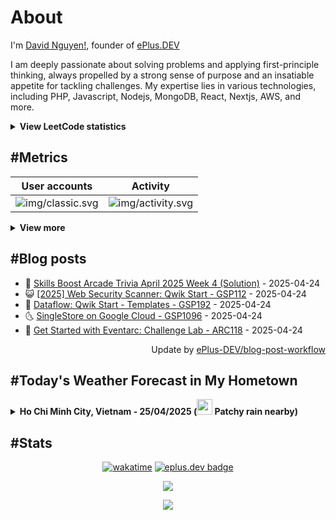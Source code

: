 # About

I'm [David Nguyen!](https://github.com/hoangsvit), founder of [ePlus.DEV](https://eplus.dev)

I am deeply passionate about solving problems and applying first-principle thinking, always propelled by a strong sense
of purpose and an insatiable appetite for tackling challenges. My expertise lies in various technologies, including PHP,
Javascript, Nodejs, MongoDB, React, Nextjs, AWS, and more.

<details>
  <summary><b>View LeetCode statistics</b></summary>

  <p align="center">
    <img alt="img/leetcode.svg" src="https://metrics.eplus.dev/img/leetcode.svg">
  </p>
</details>

## #Metrics

| User accounts | Activity |
| ------------- | ------------- |
| ![img/classic.svg](https://metrics.eplus.dev/img/classic.svg) | ![img/activity.svg](https://metrics.eplus.dev/img/activity.svg) |

<details>
  <summary><b>View more</b></summary>

  | Wakatime | Languages |
  | ------------- | ------------- |
  | ![img/wakatime.svg](https://metrics.eplus.dev/img/wakatime.svg) | ![img/languages.svg](https://metrics.eplus.dev/img/languages.svg) |

  | Achievements | Followers |
  | ------------- | ------------- |
  | ![img/achievements.compact.svg](https://metrics.eplus.dev/img/achievements.compact.svg) | ![img/people.followers.svg](https://metrics.eplus.dev/img/people.followers.svg) |
</details>

## #Blog posts
- 🧰 [Skills Boost Arcade Trivia April 2025 Week 4 &lpar;Solution&rpar;](https://eplus.dev/skills-boost-arcade-trivia-april-2025-week-4-solution) - 2025-04-24 
- 😺 [[2025] Web Security Scanner: Qwik Start - GSP112](https://eplus.dev/2025-web-security-scanner-qwik-start-gsp112) - 2025-04-24 
- 🗽 [Dataflow: Qwik Start - Templates - GSP192](https://eplus.dev/dataflow-qwik-start-templates-gsp192) - 2025-04-24 
- 🌜 [SingleStore on Google Cloud - GSP1096](https://eplus.dev/singlestore-on-google-cloud-gsp1096) - 2025-04-24 
- 📝 [Get Started with Eventarc: Challenge Lab - ARC118](https://eplus.dev/get-started-with-eventarc-challenge-lab-arc118) - 2025-04-24 

<div align="right">
  Update by <a target="_blank"
    href="https://github.com/ePlus-DEV/blog-post-workflow">ePlus-DEV/blog-post-workflow</a>
</div>

## #Today's Weather Forecast in My Hometown



<details>
  <summary><b>Ho Chi Minh City, Vietnam - 25/04/2025 (<img src="https://cdn.weatherapi.com/weather/64x64/day/176.png" width="25" /> Patchy rain nearby)</b></summary>


<table>
    <tr>
        <th>Hour</th>
        <td>00:00</td><td>01:00</td><td>02:00</td><td>03:00</td><td>04:00</td><td>05:00</td><td>06:00</td><td>07:00</td><td>08:00</td><td>09:00</td><td>10:00</td><td>11:00</td><td>12:00</td><td>13:00</td><td>14:00</td><td>15:00</td><td>16:00</td><td>17:00</td><td>18:00</td><td>19:00</td><td>20:00</td><td>21:00</td><td>22:00</td><td>23:00</td>
    </tr>
    <tr>
        <th>Weather</th>
        <td><img src="https://cdn.weatherapi.com/weather/64x64/night/113.png"></img></td><td><img src="https://cdn.weatherapi.com/weather/64x64/night/176.png"></img></td><td><img src="https://cdn.weatherapi.com/weather/64x64/night/113.png"></img></td><td><img src="https://cdn.weatherapi.com/weather/64x64/night/113.png"></img></td><td><img src="https://cdn.weatherapi.com/weather/64x64/night/113.png"></img></td><td><img src="https://cdn.weatherapi.com/weather/64x64/night/116.png"></img></td><td><img src="https://cdn.weatherapi.com/weather/64x64/day/113.png"></img></td><td><img src="https://cdn.weatherapi.com/weather/64x64/day/113.png"></img></td><td><img src="https://cdn.weatherapi.com/weather/64x64/day/116.png"></img></td><td><img src="https://cdn.weatherapi.com/weather/64x64/day/116.png"></img></td><td><img src="https://cdn.weatherapi.com/weather/64x64/day/116.png"></img></td><td><img src="https://cdn.weatherapi.com/weather/64x64/day/116.png"></img></td><td><img src="https://cdn.weatherapi.com/weather/64x64/day/263.png"></img></td><td><img src="https://cdn.weatherapi.com/weather/64x64/day/353.png"></img></td><td><img src="https://cdn.weatherapi.com/weather/64x64/day/176.png"></img></td><td><img src="https://cdn.weatherapi.com/weather/64x64/day/113.png"></img></td><td><img src="https://cdn.weatherapi.com/weather/64x64/day/113.png"></img></td><td><img src="https://cdn.weatherapi.com/weather/64x64/day/113.png"></img></td><td><img src="https://cdn.weatherapi.com/weather/64x64/day/113.png"></img></td><td><img src="https://cdn.weatherapi.com/weather/64x64/night/176.png"></img></td><td><img src="https://cdn.weatherapi.com/weather/64x64/night/176.png"></img></td><td><img src="https://cdn.weatherapi.com/weather/64x64/night/113.png"></img></td><td><img src="https://cdn.weatherapi.com/weather/64x64/night/113.png"></img></td><td><img src="https://cdn.weatherapi.com/weather/64x64/night/116.png"></img></td>
    </tr>
    <tr>
        <th>Condition</th>
        <td width="200px">Clear </td><td width="200px">Patchy rain nearby</td><td width="200px">Clear </td><td width="200px">Clear </td><td width="200px">Clear </td><td width="200px">Partly Cloudy </td><td width="200px">Sunny</td><td width="200px">Sunny</td><td width="200px">Partly Cloudy </td><td width="200px">Partly Cloudy </td><td width="200px">Partly Cloudy </td><td width="200px">Partly Cloudy </td><td width="200px">Patchy light drizzle</td><td width="200px">Light rain shower</td><td width="200px">Patchy rain nearby</td><td width="200px">Sunny</td><td width="200px">Sunny</td><td width="200px">Sunny</td><td width="200px">Sunny</td><td width="200px">Patchy rain nearby</td><td width="200px">Patchy rain nearby</td><td width="200px">Clear </td><td width="200px">Clear </td><td width="200px">Partly Cloudy </td>
    </tr>
    <tr>
        <th>Temperature</th>
        <td>27.9 °C</td><td>27.7 °C</td><td>27.5 °C</td><td>27.2 °C</td><td>27.1 °C</td><td>26.9 °C</td><td>27 °C</td><td>28.4 °C</td><td>30.5 °C</td><td>32.7 °C</td><td>34.9 °C</td><td>36.7 °C</td><td>36.7 °C</td><td>35.6 °C</td><td>34.6 °C</td><td>36.2 °C</td><td>36.5 °C</td><td>34.9 °C</td><td>31.8 °C</td><td>29.9 °C</td><td>29.3 °C</td><td>30.2 °C</td><td>29 °C</td><td>28.8 °C</td>
    </tr>
    <tr>
        <th>Wind</th>
        <td>10.8 kph</td><td>8.3 kph</td><td>8.3 kph</td><td>7.9 kph</td><td>6.8 kph</td><td>7.2 kph</td><td>6.8 kph</td><td>7.6 kph</td><td>7.6 kph</td><td>6.1 kph</td><td>5.4 kph</td><td>4.7 kph</td><td>6.1 kph</td><td>15.1 kph</td><td>16.2 kph</td><td>12.2 kph</td><td>14.4 kph</td><td>17.6 kph</td><td>21.2 kph</td><td>21.2 kph</td><td>18 kph</td><td>16.6 kph</td><td>15.8 kph</td><td>15.8 kph</td>
    </tr>
</table>


<div align="right">
  Updated at: 2025-04-25T14:58:24Z - by <a target="_blank"
    href="https://github.com/ePlus-DEV/weather-forecast">ePlus-DEV/weather-forecast</a>
</div>
</details>


## #Stats
<div align="center">

[![wakatime](https://wakatime.com/badge/user/e0aaeeb0-6b00-4a68-93a3-146329e5281e.svg)](https://wakatime.com/@e0aaeeb0-6b00-4a68-93a3-146329e5281e) [![eplus.dev badge](https://user-badge.eplus.dev/vietnam/hoangsvit.svg)](https://user-badge.eplus.dev/vietnam/hoangsvit)

![](https://komarev.com/ghpvc/?username=hoangsvit&style=for-the-badge)

[![](https://s11.flagcounter.com/count/1xO8/bg_FFFFFF/txt_000000/border_CCCCCC/columns_2/maxflags_10/viewers_3/labels_1/pageviews_1/flags_1/percent_0/)](https://s11.flagcounter.com/more/1xO8/)
</div>
